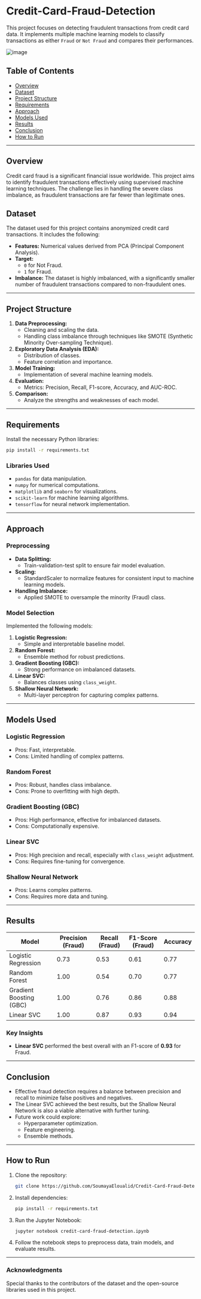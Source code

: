 # Credit-Card-Fraud-Detection

This project focuses on detecting fraudulent transactions from credit card data. It implements multiple machine learning models to classify transactions as either `Fraud` or `Not Fraud` and compares their performances.

![image](https://github.com/user-attachments/assets/8bc8e799-346d-4a37-91e9-632b09067fcc)


## Table of Contents
- [Overview](#overview)
- [Dataset](#dataset)
- [Project Structure](#project-structure)
- [Requirements](#requirements)
- [Approach](#approach)
- [Models Used](#models-used)
- [Results](#results)
- [Conclusion](#conclusion)
- [How to Run](#how-to-run)

---

## Overview
Credit card fraud is a significant financial issue worldwide. This project aims to identify fraudulent transactions effectively using supervised machine learning techniques. The challenge lies in handling the severe class imbalance, as fraudulent transactions are far fewer than legitimate ones.

## Dataset
The dataset used for this project contains anonymized credit card transactions. It includes the following:
- **Features:** Numerical values derived from PCA (Principal Component Analysis).
- **Target:**
  - `0` for Not Fraud.
  - `1` for Fraud.
- **Imbalance:** The dataset is highly imbalanced, with a significantly smaller number of fraudulent transactions compared to non-fraudulent ones.

---

## Project Structure
1. **Data Preprocessing:**
   - Cleaning and scaling the data.
   - Handling class imbalance through techniques like SMOTE (Synthetic Minority Over-sampling Technique).
2. **Exploratory Data Analysis (EDA):**
   - Distribution of classes.
   - Feature correlation and importance.
3. **Model Training:**
   - Implementation of several machine learning models.
4. **Evaluation:**
   - Metrics: Precision, Recall, F1-score, Accuracy, and AUC-ROC.
5. **Comparison:**
   - Analyze the strengths and weaknesses of each model.

---

## Requirements
Install the necessary Python libraries:
```bash
pip install -r requirements.txt
```
### Libraries Used
- `pandas` for data manipulation.
- `numpy` for numerical computations.
- `matplotlib` and `seaborn` for visualizations.
- `scikit-learn` for machine learning algorithms.
- `tensorflow` for neural network implementation.

---

## Approach
### Preprocessing
- **Data Splitting:**
  - Train-validation-test split to ensure fair model evaluation.
- **Scaling:**
  - StandardScaler to normalize features for consistent input to machine learning models.
- **Handling Imbalance:**
  - Applied SMOTE to oversample the minority (Fraud) class.

### Model Selection
Implemented the following models:
1. **Logistic Regression:**
   - Simple and interpretable baseline model.
2. **Random Forest:**
   - Ensemble method for robust predictions.
3. **Gradient Boosting (GBC):**
   - Strong performance on imbalanced datasets.
4. **Linear SVC:**
   - Balances classes using `class_weight`.
5. **Shallow Neural Network:**
   - Multi-layer perceptron for capturing complex patterns.

---

## Models Used
### Logistic Regression
- Pros: Fast, interpretable.
- Cons: Limited handling of complex patterns.

### Random Forest
- Pros: Robust, handles class imbalance.
- Cons: Prone to overfitting with high depth.

### Gradient Boosting (GBC)
- Pros: High performance, effective for imbalanced datasets.
- Cons: Computationally expensive.

### Linear SVC
- Pros: High precision and recall, especially with `class_weight` adjustment.
- Cons: Requires fine-tuning for convergence.

### Shallow Neural Network
- Pros: Learns complex patterns.
- Cons: Requires more data and tuning.

---

## Results
| Model                  | Precision (Fraud) | Recall (Fraud) | F1-Score (Fraud) | Accuracy |
|------------------------|-------------------|----------------|------------------|----------|
| Logistic Regression    | 0.73              | 0.53           | 0.61             | 0.77     |
| Random Forest          | 1.00              | 0.54           | 0.70             | 0.77     |
| Gradient Boosting (GBC)| 1.00              | 0.76           | 0.86             | 0.88     |
| Linear SVC             | 1.00              | 0.87           | 0.93             | 0.94     |


### Key Insights
- **Linear SVC** performed the best overall with an F1-score of **0.93** for Fraud.

---

## Conclusion
- Effective fraud detection requires a balance between precision and recall to minimize false positives and negatives.
- The Linear SVC achieved the best results, but the Shallow Neural Network is also a viable alternative with further tuning.
- Future work could explore:
  - Hyperparameter optimization.
  - Feature engineering.
  - Ensemble methods.

---

## How to Run
1. Clone the repository:
   ```bash
   git clone https://github.com/SoumayaEloualid/Credit-Card-Fraud-Detection.git
   ```
2. Install dependencies:
   ```bash
   pip install -r requirements.txt
   ```
3. Run the Jupyter Notebook:
   ```bash
   jupyter notebook credit-card-fraud-detection.ipynb
   ```
4. Follow the notebook steps to preprocess data, train models, and evaluate results.

---

### Acknowledgments
Special thanks to the contributors of the dataset and the open-source libraries used in this project.

